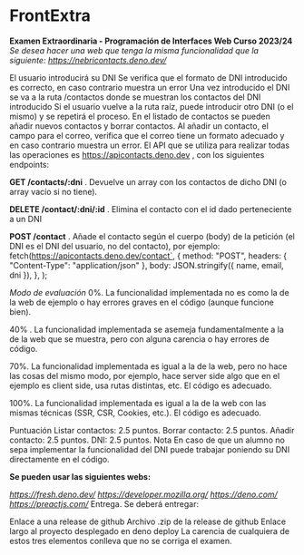 # FrontExtra
**Examen Extraordinaria - Programación de Interfaces Web
Curso 2023/24**
*Se desea hacer una web que tenga la misma funcionalidad que la siguiente: https://nebricontacts.deno.dev/*

El usuario introducirá su DNI
Se verifica que el formato de DNI introducido es correcto, en caso contrario muestra un error
Una vez introducido el DNI se va a la ruta /contactos donde se muestran los contactos del DNI introducido
Si el usuario vuelve a la ruta raíz, puede introducir otro DNI (o el mismo) y se repetirá el proceso.
En el listado de contactos se pueden añadir nuevos contactos y borrar contactos.
Al añadir un contacto, el campo para el correo, verifica que el correo tiene un formato adecuado y en caso contrario muestra un error.
El API que se utiliza para realizar todas las operaciones es https://apicontacts.deno.dev , con los siguientes endpoints:

**GET /contacts/:dni** . Devuelve un array con los contactos de dicho DNI (o array vacío si no tiene).

**DELETE /contact/:dni/:id** . Elimina el contacto con el id dado perteneciente a un DNI

**POST /contact** . Añade el contacto según el cuerpo (body) de la petición (el DNI es el DNI del usuario, no del contacto), por ejemplo:
fetch(https://apicontacts.deno.dev/contact`,
     {
       method: "POST",
       headers: { "Content-Type": "application/json" },
       body: JSON.stringify({ name, email, dni }),
     },
   );
   
*Modo de evaluación*
0%. La funcionalidad implementada no es como la de la web de ejemplo o hay errores graves en el código (aunque funcione bien).

40% . La funcionalidad implementada se asemeja fundamentalmente a la de la web que se muestra, pero con alguna carencia o hay errores de código.

70%. La funcionalidad implementada es igual a la de la web, pero no hace las cosas del mismo modo, por ejemplo, hace server side algo que en el ejemplo es client side, usa rutas distintas, etc. El código es adecuado.

100%. La funcionalidad implementada es igual a la de la web con las mismas técnicas (SSR, CSR, Cookies, etc.). El código es adecuado.

Puntuación
Listar contactos: 2.5 puntos.
Borrar contacto: 2.5 puntos.
Añadir contacto: 2.5 puntos.
DNI: 2.5 puntos.
Nota
En caso de que un alumno no sepa implementar la funcionalidad del DNI puede trabajar poniendo su DNI directamente en el código.

**Se pueden usar las siguientes webs:**

*https://fresh.deno.dev/
https://developer.mozilla.org/
https://deno.com/
https://preactjs.com/*
Entrega.
Se deberá entregar:

Enlace a una release de github
Archivo .zip de la release de github
Enlace largo al proyecto desplegado en deno deploy
La carencia de cualquiera de estos tres elementos conlleva que no se corriga el examen.
